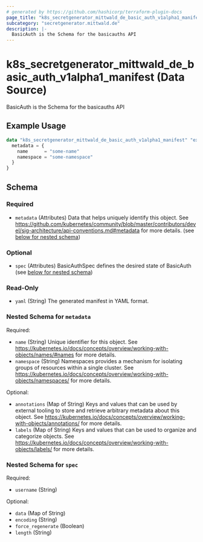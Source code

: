 ```yaml
---
# generated by https://github.com/hashicorp/terraform-plugin-docs
page_title: "k8s_secretgenerator_mittwald_de_basic_auth_v1alpha1_manifest Data Source - terraform-provider-k8s"
subcategory: "secretgenerator.mittwald.de"
description: |-
  BasicAuth is the Schema for the basicauths API
---
```


# k8s_secretgenerator_mittwald_de_basic_auth_v1alpha1_manifest (Data Source)

BasicAuth is the Schema for the basicauths API

## Example Usage

```terraform
data "k8s_secretgenerator_mittwald_de_basic_auth_v1alpha1_manifest" "example" {
  metadata = {
    name      = "some-name"
    namespace = "some-namespace"
  }
}
```

<!-- schema generated by tfplugindocs -->
## Schema

### Required

- `metadata` (Attributes) Data that helps uniquely identify this object. See https://github.com/kubernetes/community/blob/master/contributors/devel/sig-architecture/api-conventions.md#metadata for more details. (see [below for nested schema](#nestedatt--metadata))

### Optional

- `spec` (Attributes) BasicAuthSpec defines the desired state of BasicAuth (see [below for nested schema](#nestedatt--spec))

### Read-Only

- `yaml` (String) The generated manifest in YAML format.

<a id="nestedatt--metadata"></a>
### Nested Schema for `metadata`

Required:

- `name` (String) Unique identifier for this object. See https://kubernetes.io/docs/concepts/overview/working-with-objects/names/#names for more details.
- `namespace` (String) Namespaces provides a mechanism for isolating groups of resources within a single cluster. See https://kubernetes.io/docs/concepts/overview/working-with-objects/namespaces/ for more details.

Optional:

- `annotations` (Map of String) Keys and values that can be used by external tooling to store and retrieve arbitrary metadata about this object. See https://kubernetes.io/docs/concepts/overview/working-with-objects/annotations/ for more details.
- `labels` (Map of String) Keys and values that can be used to organize and categorize objects. See https://kubernetes.io/docs/concepts/overview/working-with-objects/labels/ for more details.


<a id="nestedatt--spec"></a>
### Nested Schema for `spec`

Required:

- `username` (String)

Optional:

- `data` (Map of String)
- `encoding` (String)
- `force_regenerate` (Boolean)
- `length` (String)
